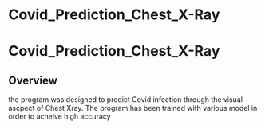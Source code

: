 # Covid_Prediction_Chest_X-Ray
<h1>Covid_Prediction_Chest_X-Ray</h1>
<h2>Overview</h2>
the program was designed to predict Covid infection through the visual ascpect of Chest Xray. The program has been trained with various model in order to acheive high accuracy
